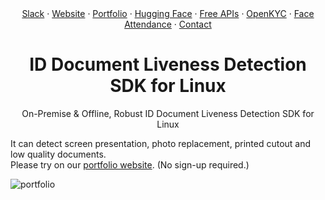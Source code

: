 <div align="center">
  <a href="https://join.slack.com/t/faceonlive/shared_invite/zt-2drx19c5t-vQsR4TUGPD8oL7i7BXdKZA">Slack</a>
    ·
   <a href="https://www.faceonlive.com/">Website</a>
    ·
   <a href="https://portfolio.faceonlive.com">Portfolio</a>  
    ·
    <a href="https://www.huggingface.co/FaceOnLive">Hugging Face</a>
    ·
    <a href="https://getapi.faceonlive.com">Free APIs</a>
    ·
    <a href="https://github.com/FaceOnLive/OpenKYC">OpenKYC</a>  
    ·
    <a href="https://github.com/FaceOnLive/Mask-Face-Attendance-App-Flutter">Face Attendance</a>  
    ·
    <a href="mailto:contact@faceonlive.com">Contact</a>
</div>
<h1 align="center">ID Document Liveness Detection SDK for Linux</h1>
<p align="center">On-Premise & Offline, Robust ID Document Liveness Detection SDK for Linux</p>

It can detect screen presentation, photo replacement, printed cutout and low quality documents.<br/>
Please try on our [portfolio website](https://portfolio.faceonlive.com/#server_sdks/server/). (No sign-up required.)
<br/>

![portfolio](https://user-images.githubusercontent.com/91896009/186426527-74ea478b-ac02-4b41-aeb9-a6386f216e4a.gif)
